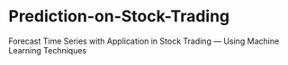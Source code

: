 # Prediction-on-Stock-Trading
Forecast Time Series with Application in Stock Trading — Using Machine Learning Techniques
